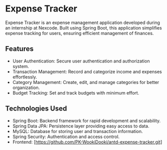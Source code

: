 # Expense Tracker

Expense Tracker is an expense management application developed during an internship at Nexcode. Built using Spring Boot, this application simplifies expense tracking for users, ensuring efficient management of finances.


## Features

- User Authentication: Secure user authentication and authorization system.
- Transaction Management: Record and categorize income and expenses effortlessly.
- Category Management: Create, edit, and manage categories for better organization.
- Budget Tracking: Set and track budgets with minimum effort.


## Technologies Used

- Spring Boot: Backend framework for rapid development and scalability.
- Spring Data JPA: Persistence layer providing easy access to data.
- MySQL: Database for storing user and transaction information.
- Spring Security: Authentication and access control.
- Frontend: [https://github.com/PK-WookiDooki/antd-expense-tracker.git]
